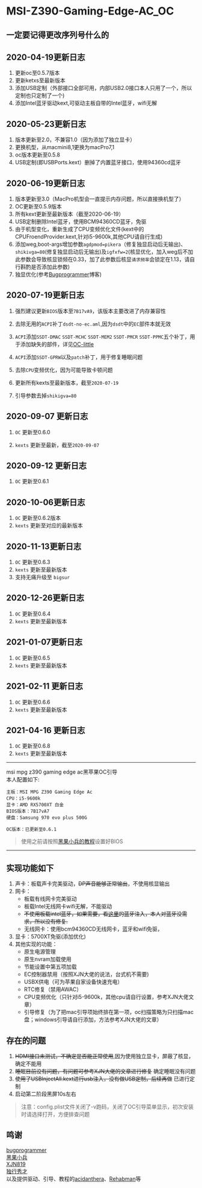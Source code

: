 # MSI-Z390-Gaming-Edge-AC_OC

## 一定要记得更改序列号什么的

## 2020-04-19更新日志

1. 更新oc至0.5.7版本
2. 更新ketxs至最新版本
3. 添加USB定制（外部接口全部可用，内部USB2.0接口本人只用了一个，所以定制也只定制了一个)
4. 添加Intel蓝牙驱动kext,可驱动主板自带的Intel蓝牙，wifi无解

## 2020-05-23更新日志

1. 版本更新至2.0，不兼容1.0（因为添加了独立显卡）
2. 更换机型，从macmini8,1更换为macPro7,1  
3. oc版本更新至0.5.8
4. USB定制(即USBPorts.kext）删掉了内置蓝牙接口，使用94360cd蓝牙

## 2020-06-19更新日志

1. 版本更新至3.0（MacPro机型会一直提示内存问题，所以直接换机型了）
2. OC更新至0.5.9版本
3. 所有kext更新至最新版本（截至2020-06-19）
4. USB定制删除Intel蓝牙，使用BCM94360CD蓝牙，免驱
5. 由于机型变化，重新生成了CPU变频优化文件(kext中的CPUFroendProvider.kext,针对i5-9600k,其他CPU请自行生成)
6. 添加weg,boot-args增加参数`agdpmod=pikera`（修复独显启动后无输出)、`shikivga=80`(修复独显启动后无输出)及`igfxfw=2`(核显优化，加入weg后不加此参数会导致核显锁频在0.33，加了此参数后核显`请求频率`会锁定在1.13，请自行斟酌是否添加此参数)
7. 独显优化(参考[Bugprogrammer](https://www.bugprogrammer.me/2020/05/27/Hackintosh_for_Z490_10900K.html)博客)

## 2020-07-19更新日志

1. 强烈建议更新`BIOS`版本至`7B17vA9`，该版本主要改进了内存兼容性

2. 去除无用的`ACPI`补丁`dsdt-no-ec.aml`,因为`dsdt`中的`EC`部件本就无效

3. `ACPI`添加`SSDT-DMAC` `SSDT-MCHC` `SSDT-MEM2` `SSDT-PMCR` `SSDT-PPMC`五个补丁，用于添加缺失的部件，详见[OC-little](https://github.com/daliansky/OC-little/tree/master/06-%E6%B7%BB%E5%8A%A0%E7%BC%BA%E5%A4%B1%E7%9A%84%E9%83%A8%E4%BB%B6)

4. `ACPI`添加`SSDT-GPRW`以及`patch`补丁，用于修复睡眠问题

5. 去除`CPU`变频优化，因为可能导致卡顿问题

6. 更新所有kexts至最新版本，截至`2020-07-19`

7. 引导参数去掉`shikigva=80`

## 2020-09-07 更新日志

1. `OC` 更新至0.6.0

2. `kexts` 更新至最新，截至`2020-09-07`

## 2020-09-12 更新日志

1. `OC` 更新至0.6.1

## 2020-10-06更新日志

1. `OC` 更新至0.6.2版本
2. `kexts` 更新至对应的最新版本

## 2020-11-13更新日志

1. `OC` 更新至0.6.3
2. `kexts` 更新至最新版本
3. 支持无痛升级至 `bigsur`

## 2020-12-26更新日志

1. `OC` 更新至0.6.4
2. `kexts` 更新至最新版本

## 2021-01-07更新日志

1. `OC` 更新至0.6.5
2. `kexts` 更新至最新版本

## 2021-02-11 更新日志

1. `OC` 更新至0.6.6
2. `kexts` 更新至最新版本

## 2021-04-16 更新日志

1. `OC` 更新至0.6.8
2. `kexts` 更新至最新版本

---

msi mpg z390 gaming edge ac黑苹果OC引导  
本人配置如下:

```text
主板：MSI MPG Z390 Gaming Edge Ac
CPU：i5-9600k
显卡：AMD RX5700XT 白金
BIOS版本：7B17vA7
硬盘：Samsung 970 evo plus 500G
```

```text
OC版本：已更新至0.6.1
```

>使用之前请按照[黑果小兵的教程](https://blog.daliansky.net/OpenCore-BootLoader.html)设置好BIOS

---

## 实现功能如下

1. 声卡：板载声卡完美驱动，~~DP声音能够正常输出~~，不使用核显输出
2. 网卡：
    - 板载有线网卡完美驱动  
    - 板载Intel无线网卡wifi无解，不能驱动
    - ~~不使用板载intel蓝牙，如果需要，看[这里](https://github.com/zxystd/IntelBluetoothFirmware/releases)的蓝牙注入，本人对蓝牙没需求，所以没有修复.~~
    - 无线网卡：使用bcm94360CD无线网卡，蓝牙和wifi免驱，
3. 显卡：5700XT免驱(添加优化)
4. 其他实现的功能：  
    - 原生电源管理  
    - 原生nvram加载使用
    - 节能设置中第五项加载
    - EC控制器禁用（按照XJN大佬的说法，台式机不需要)
    - USBX供电（可为苹果自家设备快速充电）
    - RTC修复（禁用AWAC）
    - CPU变频优化（只针对i5-9600k，其他cpu请自行设置，参考XJN大佬文章）
    - 引导修复（为了把mac引导项始终排在第一项，oc扫描策略为只扫描mac盘；windows引导请自行添加，方法参考XJN大佬的文章）

## 存在的问题

1. ~~HDMI接口未测试，不确定是否能正常使用~~,因为使用独立显卡，屏蔽了核显，确定不能用
2. ~~睡眠目前没有问题，有问题可参考XJN大佬的文章进行修复~~ 确定睡眠没有问题
3. ~~使用了USBInjectAll.kext进行usb注入，没有做USB定制，后续再做~~ 已进行定制
4. 启动第二阶段黑屏10s左右

>注意：config.plist文件关闭了-v跑码，关闭了OC引导菜单显示，初次安装时请选择打开，方便排查问题

## 鸣谢

[bugprogrammer](https://www.bugprogrammer.me/)  
[黑果小兵](https://blog.daliansky.net)  
[XJN819](https://blog.xjn819.com/)  
[独行秀才](https://shuiyunxc.gitee.io/)  
以及提供驱动、引导、教程的[acidanthera](https://github.com/acidanthera)、[Rehabman](https://github.com/rehabman)等  
